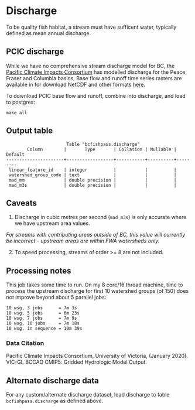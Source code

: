 # Discharge

To be quality fish habitat, a stream must have sufficent water, typically defined as mean annual discharge.

## PCIC discharge

While we have no comprehensive stream discharge model for BC, the [Pacific Climate Impacts Consortium](https://www.pacificclimate.org/) has modelled discharge for the Peace, Fraser and Columbia basins.
Base flow and runoff time series rasters are available in for download NetCDF and other formats [here](https://www.pacificclimate.org/data/gridded-hydrologic-model-output).

To download PCIC base flow and runoff, combine into discharge, and load to postgres:

    make all

## Output table


                           Table "bcfishpass.discharge"
            Column        |       Type       | Collation | Nullable | Default
    ----------------------+------------------+-----------+----------+---------
     linear_feature_id    | integer          |           |          |
     watershed_group_code | text             |           |          |
     mad_mm               | double precision |           |          |
     mad_m3s              | double precision |           |          |

## Caveats

1. Discharge in cubic metres per second (`mad_m3s`) is only accurate where we have upstream area values.

*For streams with contributing areas outside of BC, this value will currently be incorrect - upstream areas are within FWA watersheds only.*

2. To speed processing, streams of order >= 8 are not included.


## Processing notes

This job takes some time to run.
On my 8 core/16 thread machine, time to process the upstream discharge for first 10 watershed groups (of 150) does not improve beyond about 5 parallel jobs:

```
10 wsg, 3 jobs      = 7m 3s
10 wsg, 5 jobs      = 6m 23s
10 wsg, 7 jobs      = 7m 9s
10 wsg, 10 jobs     = 7m 18s
10 wsg, in sequence = 10m 39s
```

### Data Citation

Pacific Climate Impacts Consortium, University of Victoria, (January 2020). VIC-GL BCCAQ CMIP5: Gridded Hydrologic Model Output.


## Alternate discharge data

For any custom/alternate discharge dataset, load discharge to table `bcfishpass.discharge` as defined above.

